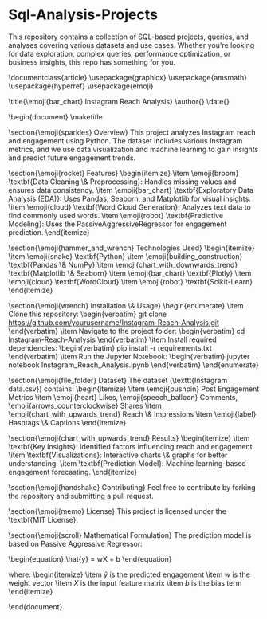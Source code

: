 # Sql-Analysis-Projects
This repository contains a collection of SQL-based projects, queries, and analyses covering various datasets and use cases. Whether you're looking for data exploration, complex queries, performance optimization, or business insights, this repo has something for you.

\documentclass{article}
\usepackage{graphicx}
\usepackage{amsmath}
\usepackage{hyperref}
\usepackage{emoji}

\title{\emoji{bar_chart} Instagram Reach Analysis}
\author{}
\date{}

\begin{document}
\maketitle

\section{\emoji{sparkles} Overview}
This project analyzes Instagram reach and engagement using Python. The dataset includes various Instagram metrics, and we use data visualization and machine learning to gain insights and predict future engagement trends.

\section{\emoji{rocket} Features}
\begin{itemize}
    \item \emoji{broom} \textbf{Data Cleaning \\& Preprocessing}: Handles missing values and ensures data consistency.
    \item \emoji{bar_chart} \textbf{Exploratory Data Analysis (EDA)}: Uses Pandas, Seaborn, and Matplotlib for visual insights.
    \item \emoji{cloud} \textbf{Word Cloud Generation}: Analyzes text data to find commonly used words.
    \item \emoji{robot} \textbf{Predictive Modeling}: Uses the PassiveAggressiveRegressor for engagement prediction.
\end{itemize}

\section{\emoji{hammer_and_wrench} Technologies Used}
\begin{itemize}
    \item \emoji{snake} \textbf{Python}
    \item \emoji{building_construction} \textbf{Pandas \\& NumPy}
    \item \emoji{chart_with_downwards_trend} \textbf{Matplotlib \\& Seaborn}
    \item \emoji{bar_chart} \textbf{Plotly}
    \item \emoji{cloud} \textbf{WordCloud}
    \item \emoji{robot} \textbf{Scikit-Learn}
\end{itemize}

\section{\emoji{wrench} Installation \\& Usage}
\begin{enumerate}
    \item Clone this repository:
    \begin{verbatim}
    git clone https://github.com/yourusername/Instagram-Reach-Analysis.git
    \end{verbatim}
    \item Navigate to the project folder:
    \begin{verbatim}
    cd Instagram-Reach-Analysis
    \end{verbatim}
    \item Install required dependencies:
    \begin{verbatim}
    pip install -r requirements.txt
    \end{verbatim}
    \item Run the Jupyter Notebook:
    \begin{verbatim}
    jupyter notebook Instagram_Reach_Analysis.ipynb
    \end{verbatim}
\end{enumerate}

\section{\emoji{file_folder} Dataset}
The dataset (\texttt{Instagram data.csv}) contains:
\begin{itemize}
    \item \emoji{pushpin} Post Engagement Metrics
    \item \emoji{heart} Likes, \emoji{speech_balloon} Comments, \emoji{arrows_counterclockwise} Shares
    \item \emoji{chart_with_upwards_trend} Reach \\& Impressions
    \item \emoji{label} Hashtags \\& Captions
\end{itemize}

\section{\emoji{chart_with_upwards_trend} Results}
\begin{itemize}
    \item \textbf{Key Insights}: Identified factors influencing reach and engagement.
    \item \textbf{Visualizations}: Interactive charts \\& graphs for better understanding.
    \item \textbf{Prediction Model}: Machine learning-based engagement forecasting.
\end{itemize}

\section{\emoji{handshake} Contributing}
Feel free to contribute by forking the repository and submitting a pull request.

\section{\emoji{memo} License}
This project is licensed under the \textbf{MIT License}.

\section{\emoji{scroll} Mathematical Formulation}
The prediction model is based on Passive Aggressive Regressor:

\begin{equation}
\hat{y} = wX + b
\end{equation}

where:
\begin{itemize}
    \item $\hat{y}$ is the predicted engagement
    \item $w$ is the weight vector
    \item $X$ is the input feature matrix
    \item $b$ is the bias term
\end{itemize}

\end{document}